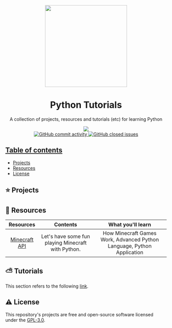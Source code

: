 <p align="center">
  <img width="auto" height="256px" src="https://user-images.githubusercontent.com/34566999/230310451-820abf2f-b4f1-4f80-9c26-73dfec7f6ef4.png">
</p>

<h1 align="center">Python Tutorials</h1>

<p align="center">
    A collection of projects, resources and tutorials (etc) for learning Python
</p>

<p align="center">
    <a title="License GNU" href="https://github.com/enfycius/Python/blob/main/LICENSE"><img src="https://img.shields.io/badge/license-GPL v3-blue?style=flat-square"> <br>
    <img alt="GitHub commit activity" src="https://img.shields.io/github/commit-activity/m/enfycius/Python"/>
    <img alt="GitHub closed issues" src="https://img.shields.io/github/issues-closed/enfycius/Python"/>
</p>

## Table of contents

  * [Projects](#)
  * [Resources](#)
  * [License](#)

## :star: Projects

## :seedling: Resources

|   Resources   |                      Contents                      |                            What you'll learn                           |
|:-------------:|:--------------------------------------------------:|:----------------------------------------------------------------------:|
| [Minecraft API](./Resources/Minecraft) | Let's have some fun playing Minecraft with Python. | How Minecraft Games Work, Advanced Python Language, Python Application |

## :partly_sunny: Tutorials

This section refers to the following [link](https://enfycius.github.io/_enfycius/docs/category/python).

## :warning: License

This repository's projects are free and open-source software licensed under the [GPL-3.0](https://github.com/enfycius/Python/blob/master/LICENSE).